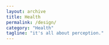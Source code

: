 ```yaml
---
layout: archive
title: Health
permalink: /design/
category: "Health"
tagline: "it's all about perception."
---
```

